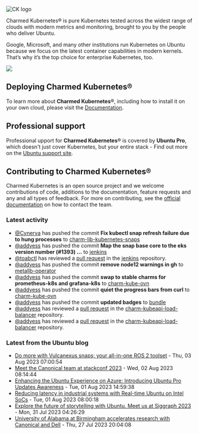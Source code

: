 ![CK logo](https://assets.ubuntu.com/v1/451d4cf4-Charmed+Kubernetes_RGB_onWhite_2022.svg)

Charmed Kubernetes® is pure Kubernetes tested across the widest range of clouds with modern metrics and monitoring, brought to you by the people who deliver Ubuntu.

Google, Microsoft, and many other institutions run Kubernetes on Ubuntu because we focus on the latest container capabilities in modern kernels. That’s why it’s the top choice for enterprise Kubernetes, too.

![](https://assets.ubuntu.com/v1/843c77b6-juju-at-a-glace.svg)

## Deploying Charmed Kubernetes®

To learn more about **Charmed Kubernetes**®, including how to install it on your own cloud, please visit the [Documentation][docs].

## Professional support

Professional upport for **Charmed Kubernetes**® is covered by **Ubuntu Pro**, which doesn't just cover Kubernetes, but your entire stack - Find out more on the [Ubuntu support site](https://ubuntu.com/support).

## Contributing to Charmed Kubernetes®

Charmed Kubernetes is an open source project and we welcome contributions of code, additions to the documentation, feature requests and any and all types of feedback. For more on contributing, see the [official documentation][get-in-touch] on how to contact the team.

<!-- LINKS -->
[docs]: https://ubuntu.com/kubernetes/docs
[get-in-touch]: https://ubuntu.com/kubernetes/docs/get-in-touch

### Latest activity

<!-- activity starts -->
 - [@Cynerva](https://github.com/Cynerva) has pushed the commit **Fix kubectl snap refresh failure due to hung processes** to [charm-lib-kubernetes-snaps](https://github.com/charmed-kubernetes/charm-lib-kubernetes-snaps)
 - [@addyess](https://github.com/addyess) has pushed the commit **Map the snap base core to the eks version number (#1393) ...** to [jenkins](https://github.com/charmed-kubernetes/jenkins)
 - [@toabctl](https://github.com/toabctl) has reviewed a [pull request](https://github.com/charmed-kubernetes/jenkins/pull/1393) in the [jenkins](https://github.com/charmed-kubernetes/jenkins) repository.
 - [@addyess](https://github.com/addyess) has pushed the commit **remove node12 warnings in gh** to [metallb-operator](https://github.com/charmed-kubernetes/metallb-operator)
 - [@addyess](https://github.com/addyess) has pushed the commit **swap to stable charms for prometheus-k8s and grafana-k8s** to [charm-kube-ovn](https://github.com/charmed-kubernetes/charm-kube-ovn)
 - [@addyess](https://github.com/addyess) has pushed the commit **quiet the progress bars from curl** to [charm-kube-ovn](https://github.com/charmed-kubernetes/charm-kube-ovn)
 - [@addyess](https://github.com/addyess) has pushed the commit **updated badges** to [bundle](https://github.com/charmed-kubernetes/bundle)
 - [@addyess](https://github.com/addyess) has reviewed a [pull request](https://github.com/charmed-kubernetes/charm-kubeapi-load-balancer/pull/26) in the [charm-kubeapi-load-balancer](https://github.com/charmed-kubernetes/charm-kubeapi-load-balancer) repository.
 - [@addyess](https://github.com/addyess) has reviewed a [pull request](https://github.com/charmed-kubernetes/charm-kubeapi-load-balancer/pull/26) in the [charm-kubeapi-load-balancer](https://github.com/charmed-kubernetes/charm-kubeapi-load-balancer) repository.
<!-- activity ends -->

<!-- roadmap starts -->

<!-- roadmap ends -->

### Latest from the Ubuntu blog

<!-- blog starts -->
* [Do more with Vulcanexus snaps; your all-in-one ROS 2 toolset](https://ubuntu.com//blog/vulcanexus-snaps-ros-2-toolset) - Thu, 03 Aug 2023 07:00:54 
* [Meet the Canonical team at stackconf 2023](https://ubuntu.com//blog/canonical-at-stackconf) - Wed, 02 Aug 2023 08:14:44 
* [Enhancing the Ubuntu Experience on Azure: Introducing Ubuntu Pro Updates Awareness](https://ubuntu.com//blog/enhancing-the-ubuntu-experience-on-azure-introducing-ubuntu-pro-updates-awareness) - Tue, 01 Aug 2023 14:59:38 
* [Reducing latency in industrial systems with Real-time Ubuntu on Intel SoCs](https://ubuntu.com//blog/real-time-industrial-systems) - Tue, 01 Aug 2023 08:00:18 
* [Explore the future of storytelling with Ubuntu. Meet us at Siggraph 2023](https://ubuntu.com//blog/explore-the-future-of-storytelling-with-ubuntu-meet-us-at-siggraph-2023) - Mon, 31 Jul 2023 04:26:29 
* [University of Alabama at Birmingham accelerates research with Canonical and Dell](https://ubuntu.com//blog/university-of-alabama-at-birmingham-accelerates-research-with-canonical-and-dell) - Thu, 27 Jul 2023 20:04:08 
<!-- blog ends -->
